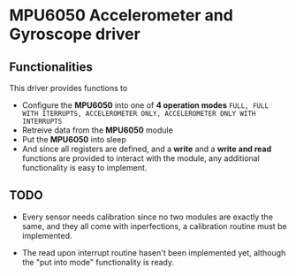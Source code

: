 # MPU6050 Accelerometer and Gyroscope driver

## Functionalities

This driver provides functions to 
- Configure the **MPU6050** into one of **4 operation modes** ```FULL, FULL WITH ITERRUPTS, ACCELEROMETER ONLY, ACCELEROMETER ONLY WITH INTERRUPTS```
- Retreive data from the **MPU6050** module
- Put the **MPU6050** into sleep 
- And since all registers are defined, and a **write** and a **write and read** functions are provided to interact with the module, any additional functionality is easy to implement.

## TODO

- Every sensor needs calibration since no two modules are exactly the same, and they all come with inperfections, a calibration routine must be implemented.

- The read upon interrupt routine hasen't been implemented yet, although the "put into mode" functionality is ready.
